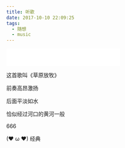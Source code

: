 ```yaml
---
title: 听歌
date: 2017-10-10 22:09:25
tags:
  - 随想
  - music
---
```

<EMBED src="/assets/music/1.mp3" width=300 height=45 type=audio/mpeg loop="-1" autostart="false" volume="0"></EMBED>

这首歌叫《草原放牧》

前奏高昂激扬

后面平淡如水

恰似经过河口的黄河一般

666

(❤ ω ❤) 经典